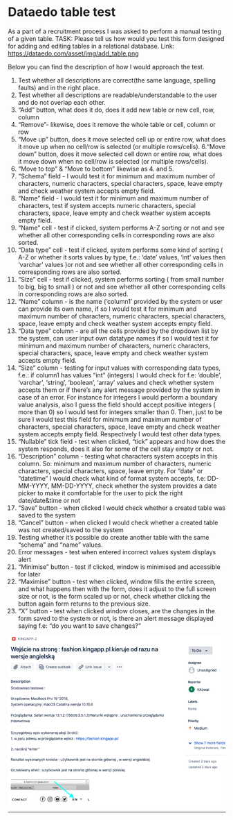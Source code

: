 # Dataedo table test

As a part of a recruitment process I was asked to perform a manual testing of a given table. 
TASK: Please tell us how would you test this form designed for adding and editing tables in a relational database.
Link: https://dataedo.com/asset/img/add_table.png

Below you can find the description of how I would approach the test.

1. Test whether all descriptions are correct(the same language, spelling faults) and in the right place.
2. Test whether all descriptions are readable/understandable to the user and do not overlap each other.
3. “Add” button, what does it do, does it add new table or new cell, row, column
4. “Remove”- likewise, does it remove the whole table or cell, column or row
5. “Move up” button, does it move selected cell up or entire row, what does it move up when no cell/row is selected (or multiple rows/cells).
6.“Move down” button,  does it move selected cell down or entire row, what does it move down when no cell/row is selected (or multiple rows/cells).
7. “Move to top” & “Move to bottom” likewise as 4. and 5.
8. “Schema” field - I would test it for minimum and maximum number of characters, numeric characters, special characters, space, leave empty and check weather system accepts empty field.
9. “Name” field - I would test it for minimum and maximum number of characters, test if system accepts numeric characters, special characters, space, leave empty and check weather system accepts empty field.
10. “Name” cell - test if clicked, system performs A-Z sorting or not and see whether all other corresponding cells in corresponding rows are also sorted.
11. “Data type” cell - test if clicked, system performs some kind of sorting ( A-Z or whether it sorts values by type, f.e.: ‘date’ values, ‘int’ values then ‘varchar’ values )or not and see whether all other corresponding cells in corresponding rows are also sorted.
12. “Size” cell - test if clicked, system performs sorting ( from small number to big, big to small ) or not and see whether all other corresponding cells in corresponding rows are also sorted.
13. “Name” column - is the name (‘column1’ provided by the system or user can provide its own name, if so I would test it for minimum and maximum number of characters, numeric characters, special characters, space, leave empty and check weather system accepts empty field.
14. “Data type” column - are all the cells provided by the dropdown list by the system, can user input own datatype names if so I would test it for minimum and maximum number of characters, numeric characters, special characters, space, leave empty and check weather system accepts empty field.
15. “Size” column - testing for input values with corresponding data types, f.e.: if column1 has values “int” (integers) I would check for f.e: ’double’, ‘varchar’, ‘string’, ‘boolean’, ‘array’ values and check whether system accepts them or if there’s any alert message provided by the system in case of an error. For instance for integers I would perform a boundary value analysis, also I guess the field should accept positive integers ( more than 0) so I would test for integers smaller than 0. Then, just to be sure I would test this field for minimum and maximum number of characters, special characters, space, leave empty and check weather system accepts empty field. Respectively I would test other data types. 
16. “Nullable” tick field - test when clicked, “tick” appears and how does the system responds, does it also for some of the cell stay empty or not.
17. “Description” column - testing what characters system accepts in this column. So: minimum and maximum number of characters, numeric characters, special characters, space, leave empty. For “date” or “datetime” I would check what kind of format system accepts, f.e: DD-MM-YYYY, MM-DD-YYYY, check whether the system provides a date picker to make it comfortable for the user to pick the right date/date&time or not 
18. “Save” button - when clicked I would check whether a created table was saved to the system
19. “Cancel” button - when clicked I would check whether a created table was not created/saved to the system
20. Testing whether it’s possible do create another table with the same “schema” and “name” values.
21. Error messages - test when entered incorrect values system displays alert
22. “Minimise” button - test if clicked, window is minimised and accessible for later
23. “Maximise” button - test when clicked, window fills the entire screen, and what happens then with the form, does it adjust to the full screen size or not, is the form scaled up or not, check whether clicking the button again form returns to the previous size.
24. “X” button - test when clicked window closes, are the changes in the form saved to the system or not, is there an alert message displayed saying f.e: “do you want to save changes?”


![](https://github.com/kkowalRepository/kkowal_portfolio/blob/master/Manual%20Testing/FashionKingApp/KingAppBugs/issue2.png)

----------------------------------------------------------------------------

